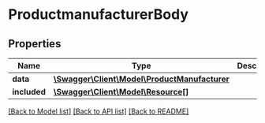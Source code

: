 # ProductmanufacturerBody

## Properties
Name | Type | Description | Notes
------------ | ------------- | ------------- | -------------
**data** | [**\Swagger\Client\Model\ProductManufacturer**](ProductManufacturer.md) |  | [optional] 
**included** | [**\Swagger\Client\Model\Resource[]**](Resource.md) |  | [optional] 

[[Back to Model list]](../../README.md#documentation-for-models) [[Back to API list]](../../README.md#documentation-for-api-endpoints) [[Back to README]](../../README.md)

